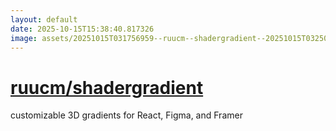```yaml
---
layout: default
date: 2025-10-15T15:38:40.817326
image: assets/20251015T031756959--ruucm--shadergradient--20251015T032502228--cropped.png
---
```


# [ruucm/shadergradient](https://github.com/ruucm/shadergradient)

customizable 3D gradients for React, Figma, and Framer
